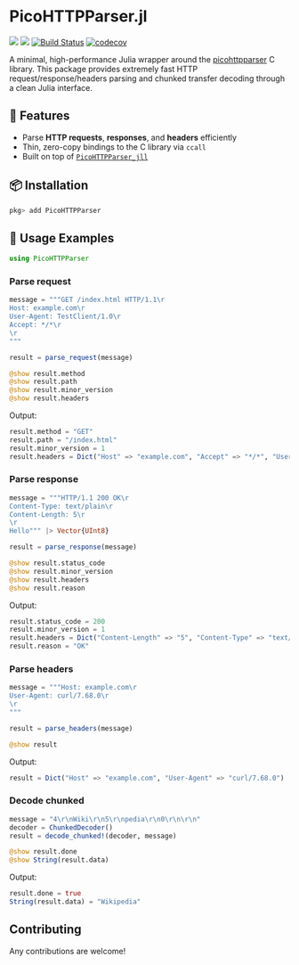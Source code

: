 # PicoHTTPParser.jl

[![](https://img.shields.io/badge/docs-stable-blue.svg)](https://AbrJA.github.io/PicoHTTPParser.jl/stable)
[![](https://img.shields.io/badge/docs-dev-blue.svg)](https://AbrJA.github.io/PicoHTTPParser.jl/dev)
[![Build Status](https://github.com/AbrJA/PicoHTTPParser.jl/workflows/CI/badge.svg)](https://github.com/AbrJA/PicoHTTPParser.jl/actions?query=workflow%3ACI+branch%3Amaster)
[![codecov](https://codecov.io/gh/AbrJA/PicoHTTPParser.jl/graph/badge.svg)](https://codecov.io/gh/AbrJA/PicoHTTPParser.jl)

A minimal, high-performance Julia wrapper around the [picohttpparser](https://github.com/h2o/picohttpparser) C library.
This package provides extremely fast HTTP request/response/headers parsing and chunked transfer decoding through a clean Julia interface.

## 🚀 Features

- Parse **HTTP requests**, **responses**, and **headers** efficiently
- Thin, zero-copy bindings to the C library via `ccall`
- Built on top of [`PicoHTTPParser_jll`](https://github.com/JuliaBinaryWrappers/PicoHTTPParser_jll.jl)

## 📦 Installation

```julia
pkg> add PicoHTTPParser
```

## 🧩 Usage Examples

```julia
using PicoHTTPParser
```

### Parse request

```julia
message = """GET /index.html HTTP/1.1\r
Host: example.com\r
User-Agent: TestClient/1.0\r
Accept: */*\r
\r
"""

result = parse_request(message)

@show result.method
@show result.path
@show result.minor_version
@show result.headers
```

Output:

```julia
result.method = "GET"
result.path = "/index.html"
result.minor_version = 1
result.headers = Dict("Host" => "example.com", "Accept" => "*/*", "User-Agent" => "TestClient/1.0")
```

### Parse response

```julia
message = """HTTP/1.1 200 OK\r
Content-Type: text/plain\r
Content-Length: 5\r
\r
Hello""" |> Vector{UInt8}

result = parse_response(message)

@show result.status_code
@show result.minor_version
@show result.headers
@show result.reason
```

Output:

```julia
result.status_code = 200
result.minor_version = 1
result.headers = Dict("Content-Length" => "5", "Content-Type" => "text/plain")
result.reason = "OK"
```

### Parse headers

```julia
message = """Host: example.com\r
User-Agent: curl/7.68.0\r
\r
"""

result = parse_headers(message)

@show result
```

Output:

```julia
result = Dict("Host" => "example.com", "User-Agent" => "curl/7.68.0")
```

### Decode chunked

```julia
message = "4\r\nWiki\r\n5\r\npedia\r\n0\r\n\r\n"
decoder = ChunkedDecoder()
result = decode_chunked!(decoder, message)

@show result.done
@show String(result.data)
```

Output:

```julia
result.done = true
String(result.data) = "Wikipedia"
```

## Contributing

Any contributions are welcome!
